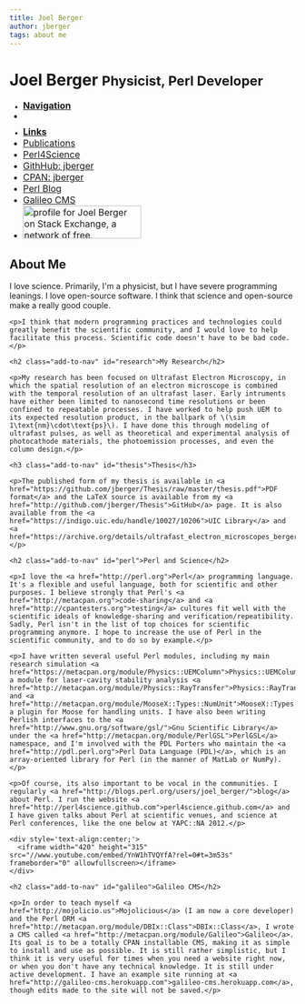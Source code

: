 ```yaml
---
title: Joel Berger
author: jberger
tags: about me
---
```


<div class="page-header">
  <h1>Joel Berger <small>Physicist, Perl Developer</small></h1>
</div>

<style>
  body header { display: none; }
  .nav-stacked li a {
    font-size: medium;
    padding: initial;
  }
  .nav-stacked li.disabled {
    margin-top: 9px;
    font-size: smaller;
    font-weight: bold;
  }
</style>

<div class="row">
  <!-- side navigation -->
  <div class="col-md-3">
    <ul class="nav nav-stacked">
      <li class="disabled"><a href="#">Navigation</a></li>
      <li id="nav-items"></li>
      <li class="disabled"><a href="#">Links</a></li>
      <li><a href="http://scholar.google.com/citations?user=wCxlFloAAAAJ">
        Publications
      </a></li>
      <li><a href="http://perl4science.github.com">Perl4Science</a></li>
      <li><a href="https://github.com/jberger">GithHub: jberger</a></li>
      <li><a href="https://metacpan.org/author/jberger">CPAN: jberger</a></li>
      <li><a href="http://blogs.perl.org/users/joel_berger/">Perl Blog</a></li>
      <li><a href="http://galileo-cms.herokuapp.com">Galileo CMS</a></li>
      <li><a href="https://stackexchange.com/users/214385">
        <img src="https://stackexchange.com/users/flair/214385.png?theme=clean" width="208" height="58" alt="profile for Joel Berger on Stack Exchange, a network of free, community-driven Q&amp;A sites" title="profile for Joel Berger on Stack Exchange, a network of free, community-driven Q&amp;A sites">
      </a></li>
    </ul>


  </div>

  <!-- main body -->
  <div class="col-md-9">
    <h2 class="add-to-nav" id="about">About Me</h2>
    <p>I love science. Primarily, I'm a physicist, but I have severe programming leanings. I love open-source software. I think that science and open-source make a really good couple.</p>

    <p>I think that modern programming practices and technologies could greatly benefit the scientific community, and I would love to help facilitate this process. Scientific code doesn't have to be bad code.</p>

    <h2 class="add-to-nav" id="research">My Research</h2>

    <p>My research has been focused on Ultrafast Electron Microscopy, in which the spatial resolution of an electron microscope is combined with the temporal resolution of an ultrafast laser. Early intruments have either been limited to nanosecond time resolutions or been confined to repeatable processes. I have worked to help push UEM to its expected resolution product, in the ballpark of \(\sim 1\text{nm}\cdot\text{ps}\). I have done this through modeling of ultrafast pulses, as well as theoretical and experimental analysis of photocathode materials, the photoemission processes, and even the column design.</p>

    <h3 class="add-to-nav" id="thesis">Thesis</h3>

    <p>The published form of my thesis is available in <a href="https://github.com/jberger/Thesis/raw/master/thesis.pdf">PDF format</a> and the LaTeX source is available from my <a href="http://github.com/jberger/Thesis">GitHub</a> page. It is also available from the <a href="https://indigo.uic.edu/handle/10027/10206">UIC Library</a> and <a href="https://archive.org/details/ultrafast_electron_microscopes_berger_phd_thesis.pdf">archive.org</a>.</p>

    <h2 class="add-to-nav" id="perl">Perl and Science</h2>

    <p>I love the <a href="http://perl.org">Perl</a> programming language. It's a flexible and useful language, both for scientific and other purposes. I believe strongly that Perl's <a href="http://metacpan.org">code-sharing</a> and <a href="http://cpantesters.org">testing</a> cultures fit well with the scientific ideals of knowledge-sharing and verification/repeatibility. Sadly, Perl isn't in the list of top choices for scientific programming anymore. I hope to increase the use of Perl in the scientific community, and to do so by example.</p>

    <p>I have written several useful Perl modules, including my main research simulation <a href="https://metacpan.org/module/Physics::UEMColumn">Physics::UEMColumn</a>, a module for laser-cavity stability analysis <a href="http://metacpan.org/module/Physics::RayTransfer">Physics::RayTransfer</a>, and <a href="http://metacpan.org/module/MooseX::Types::NumUnit">MooseX::Types::NumUnit</a> a plugin for Moose for handling units. I have also been writing Perlish interfaces to the <a href="http://www.gnu.org/software/gsl/">Gnu Scientific Library</a> under the <a href="http://metacpan.org/module/PerlGSL">PerlGSL</a> namespace, and I'm involved with the PDL Porters who maintain the <a href="http://pdl.perl.org">Perl Data Language (PDL)</a>, which is an array-oriented library for Perl (in the manner of MatLab or NumPy).</p>

    <p>Of course, its also important to be vocal in the communities. I regularly <a href="http://blogs.perl.org/users/joel_berger/">blog</a> about Perl. I run the website <a href="http://perl4science.github.com">perl4science.github.com</a> and I have given talks about Perl at scientific venues, and science at Perl conferences, like the one below at YAPC::NA 2012.</p>

    <div style='text-align:center;'>
      <iframe width="420" height="315" src="//www.youtube.com/embed/YnW1hTVQYfA?rel=0#t=3m53s" frameborder="0" allowfullscreen></iframe>
    </div>

    <h2 class="add-to-nav" id="galileo">Galileo CMS</h2>

    <p>In order to teach myself <a href="http://mojolicio.us">Mojolicious</a> (I am now a core developer) and the Perl ORM <a href="http://metacpan.org/module/DBIx::Class">DBIx::Class</a>, I wrote a CMS called <a href="http://metacpan.org/module/Galileo">Galileo</a>. Its goal is to be a totally CPAN installable CMS, making it as simple to install and use as possible. It is still rather simplistic, but I think it is very useful for times when you need a website right now, or when you don't have any technical knowledge. It is still under active development. I have an example site running at <a href="http://galileo-cms.herokuapp.com">galileo-cms.herokuapp.com</a>, though edits made to the site will not be saved.</p>

  </div>
</div>

